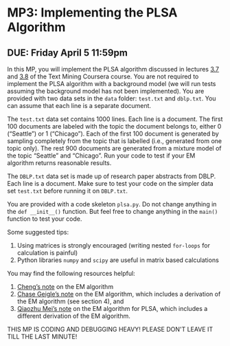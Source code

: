 # MP3: Implementing the PLSA Algorithm
## DUE: Friday April 5 11:59pm

In this MP, you will implement the PLSA algorithm discussed in lectures [3.7](https://www.coursera.org/learn/text-mining/lecture/HKe8K/3-7-probabilistic-latent-semantic-analysis-plsa-part-1) and [3.8](https://www.coursera.org/learn/text-mining/lecture/GJyGG/3-8-probabilistic-latent-semantic-analysis-plsa-part-2) of the Text Mining Coursera course.
You are not required to implement the PLSA algorithm with a background model (we will run tests assuming the background model has not been implemented). You are provided with two data sets in the `data` folder: `test.txt` and `dblp.txt`. You can assume that each line is a separate document.

The `test.txt` data set contains 1000 lines. Each line is a document. The first 100 documents are labeled with the topic the document belongs to, either 0 (“Seattle”) or 1 (“Chicago”).  Each of the first 100 document is generated by sampling completely from the topic that is labelled (i.e., generated from one topic only). The rest 900 documents are generated from a mixture model of the topic “Seattle” and “Chicago”. Run your code to test if your EM algorithm returns reasonable results.

The `DBLP.txt` data set is made up of research paper abstracts from DBLP. Each line is a document. Make sure to test your code on the simpler data set `test.txt` before running it on `DBLP.txt`.

You are provided with a code skeleton `plsa.py`. Do not change anything in the `def __init__()` function. But feel free to change anything in the `main()` function to test your code.

Some suggested tips:
1.	Using matrices is strongly encouraged (writing nested `for-loops` for calculation is painful)
2.	Python libraries `numpy` and `scipy` are useful in matrix based calculations

You may find the following resources helpful:
1.	[Cheng’s note](http://sifaka.cs.uiuc.edu/czhai/pub/em-note.pdf) on the EM algorithm
2.	[Chase Geigle’s note](http://times.cs.uiuc.edu/course/598f16/notes/em-algorithm.pdf) on the EM algorithm, which includes a derivation of the EM algorithm (see section 4), and
3.	[Qiaozhu Mei’s note](http://times.cs.uiuc.edu/course/598f16/plsa-note.pdf) on the EM algorithm for PLSA, which includes a different derivation of the EM algorithm.


THIS MP IS CODING AND DEBUGGING HEAVY! PLEASE DON'T LEAVE IT TILL THE LAST MINUTE!